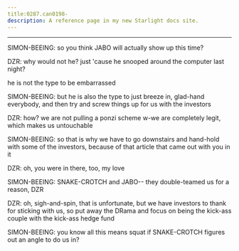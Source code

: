 ```yaml
---
title:0287.can0198-
description: A reference page in my new Starlight docs site.
---
```

----- 
SIMON-BEEING: so you think JABO will actually show up this time? 
 
DZR: why would not he? 
 just 'cause he snooped around the computer last night? 
 
he is not the type to be embarrassed
 
SIMON-BEEING: but he is also the type to just breeze in, glad-hand everybody, and then 
try and screw things up for us with the investors
 
DZR: how? 
 we are not pulling a ponzi scheme
 w-we are completely legit, which 
makes us untouchable
 
SIMON-BEEING: so that is why we have to go downstairs and hand-hold with some of the 
investors, because of that article that came out with you in it
 
DZR: oh, you were in there, too, my love
 
SIMON-BEEING: SNAKE-CROTCH and JABO-- they double-teamed us for a reason, DZR
 
DZR: oh, sigh-and-spin, that is unfortunate, but we have investors to thank for 
sticking with us, so put away the DRama and focus on being the kick-ass couple 
with the kick-ass hedge fund
 
SIMON-BEEING: you know all this means squat if SNAKE-CROTCH figures out an angle to do us 
in? 
 
